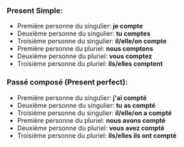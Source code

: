 ### Present Simple:
- Première personne du singulier: **je compte**
- Deuxième personne du singulier: **tu comptes**
- Troisième personne du singulier: **il/elle/on compte**
- Première personne du pluriel: **nous comptons**
- Deuxième personne du pluriel: **vous comptez**
- Troisième personne du pluriel: **ils/elles comptent**

### Passé composé (Present perfect):
- Première personne du singulier: **j'ai compté**
- Deuxième personne du singulier: **tu as compté**
- Troisième personne du singulier: **il/elle/on a compté**
- Première personne du pluriel: **nous avons compté**
- Deuxième personne du pluriel: **vous avez compté**
- Troisième personne du pluriel: **ils/elles ils ont compté**
